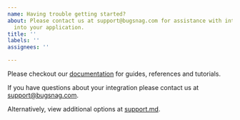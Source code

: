 ```yaml
---
name: Having trouble getting started?
about: Please contact us at support@bugsnag.com for assistance with integrating BugSnag
  into your application.
title: ''
labels: ''
assignees: ''

---
```

Please checkout our [documentation](https://docs.bugsnag.com/performance/ios/) for guides, references and tutorials.

If you have questions about your integration please contact us at [support@bugsnag.com](mailto:support@bugsnag.com).

Alternatively, view additional options at [support.md](../SUPPORT.md).
